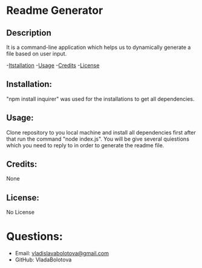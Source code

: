 # Readme Generator

## Description
It is a command-line application which helps us to dynamically generate a file based on user input.

-[Itstallation](#installation)
-[Usage](#usage)
-[Credits](#credits)
-[License](#license)


## Installation:
 "npm install inquirer" was used for the installations to get all dependencies.
## Usage:
 Clone repository to you local machine and install all dependencies first after that run the command "node index.js". You will be give several quiestions which you need to reply to in order to generate the readme file.
## Credits:
 None
## License: 
 No License

# Questions:
* Email: vladislavabolotova@gmail.com
* GitHub: VladaBolotova
        